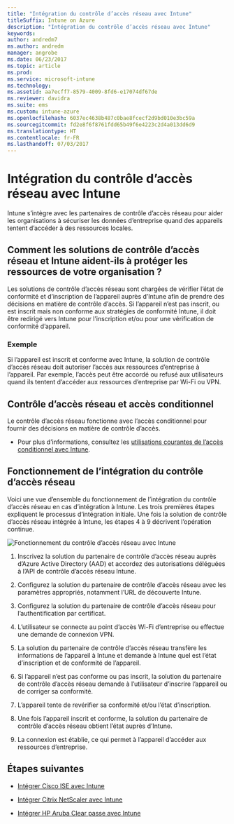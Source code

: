 ```yaml
---
title: "Intégration du contrôle d’accès réseau avec Intune"
titleSuffix: Intune on Azure
description: "Intégration du contrôle d’accès réseau avec Intune"
keywords: 
author: andredm7
ms.author: andredm
manager: angrobe
ms.date: 06/23/2017
ms.topic: article
ms.prod: 
ms.service: microsoft-intune
ms.technology: 
ms.assetid: aa7ecff7-8579-4009-8fd6-e17074df67de
ms.reviewer: davidra
ms.suite: ems
ms.custom: intune-azure
ms.openlocfilehash: 6037ec4638b487c0bae8fcecf2d9bd010e3bc59a
ms.sourcegitcommit: fd2e8f6f8761fdd65b49f6e4223c2d4a013dd6d9
ms.translationtype: HT
ms.contentlocale: fr-FR
ms.lasthandoff: 07/03/2017
---
```

# <a name="network-access-control-nac-integration-with-intune"></a>Intégration du contrôle d’accès réseau avec Intune

Intune s’intègre avec les partenaires de contrôle d’accès réseau pour aider les organisations à sécuriser les données d’entreprise quand des appareils tentent d’accéder à des ressources locales.

## <a name="how-do-intune-and-nac-solutions-help-protect-your-organization-resources"></a>Comment les solutions de contrôle d’accès réseau et Intune aident-ils à protéger les ressources de votre organisation ?

Les solutions de contrôle d’accès réseau sont chargées de vérifier l’état de conformité et d’inscription de l’appareil auprès d’Intune afin de prendre des décisions en matière de contrôle d’accès. Si l’appareil n’est pas inscrit, ou est inscrit mais non conforme aux stratégies de conformité Intune, il doit être redirigé vers Intune pour l’inscription et/ou pour une vérification de conformité d’appareil.

### <a name="example"></a>Exemple

Si l’appareil est inscrit et conforme avec Intune, la solution de contrôle d’accès réseau doit autoriser l’accès aux ressources d’entreprise à l’appareil. Par exemple, l’accès peut être accordé ou refusé aux utilisateurs quand ils tentent d’accéder aux ressources d’entreprise par Wi-Fi ou VPN.

## <a name="nac-and-conditional-access"></a>Contrôle d’accès réseau et accès conditionnel

Le contrôle d’accès réseau fonctionne avec l’accès conditionnel pour fournir des décisions en matière de contrôle d’accès.

- Pour plus d’informations, consultez les [utilisations courantes de l’accès conditionnel avec Intune](conditional-access-intune-common-ways-use.md).

## <a name="how-the-nac-integration-works"></a>Fonctionnement de l’intégration du contrôle d’accès réseau

Voici une vue d’ensemble du fonctionnement de l’intégration du contrôle d’accès réseau en cas d’intégration à Intune. Les trois premières étapes expliquent le processus d’intégration initiale. Une fois la solution de contrôle d’accès réseau intégrée à Intune, les étapes 4 à 9 décrivent l’opération continue.

![Fonctionnement du contrôle d’accès réseau avec Intune](./media/ca-intune-common-ways-2.png)

1.  Inscrivez la solution du partenaire de contrôle d’accès réseau auprès d’Azure Active Directory (AAD) et accordez des autorisations déléguées à l’API de contrôle d’accès réseau Intune.

2.  Configurez la solution du partenaire de contrôle d’accès réseau avec les paramètres appropriés, notamment l’URL de découverte Intune.

3.  Configurez la solution du partenaire de contrôle d’accès réseau pour l’authentification par certificat.

4.  L’utilisateur se connecte au point d’accès Wi-Fi d’entreprise ou effectue une demande de connexion VPN.

5.  La solution du partenaire de contrôle d’accès réseau transfère les informations de l’appareil à Intune et demande à Intune quel est l’état d’inscription et de conformité de l’appareil.

6.  Si l’appareil n’est pas conforme ou pas inscrit, la solution du partenaire de contrôle d’accès réseau demande à l’utilisateur d’inscrire l’appareil ou de corriger sa conformité.

7.  L’appareil tente de revérifier sa conformité et/ou l’état d’inscription.

8.  Une fois l’appareil inscrit et conforme, la solution du partenaire de contrôle d’accès réseau obtient l’état auprès d’Intune.

9.  La connexion est établie, ce qui permet à l’appareil d’accéder aux ressources d’entreprise.

## <a name="next-steps"></a>Étapes suivantes

-   [Intégrer Cisco ISE avec Intune](http://www.cisco.com/c/en/us/td/docs/security/ise/2-1/admin_guide/b_ise_admin_guide_21/b_ise_admin_guide_20_chapter_01000.html)

-   [Intégrer Citrix NetScaler avec Intune](https://docs.citrix.com/netscaler-gateway/11-1/microsoft-intune-integration/configuring-network-access-control-device-check-for-netscaler-gateway-virtual-server-for-single-factor-authentication-deployment.html)

-   [Intégrer HP Aruba Clear passe avec Intune](https://support.arubanetworks.com/Documentation/tabid/77/DMXModule/512/Command/Core_Download/Default.aspx?EntryId=23757)
